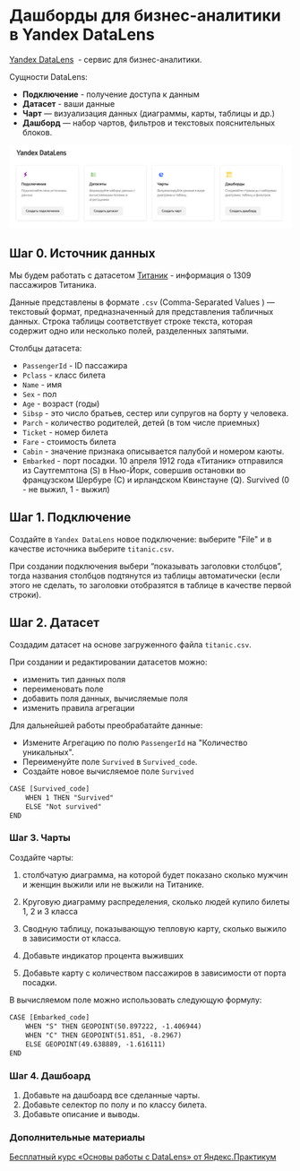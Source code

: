 # Дашборды для бизнес-аналитики в Yandex DataLens 

[Yandex DataLens](https://datalens.yandex.ru/)  - сервис для бизнес-аналитики. 

Сущности DataLens:

- **Подключение**  - получение доступа к данным
- **Датасет**  - ваши данные
- **Чарт** — визуализация данных (диаграммы, карты, таблицы  и др.)
- **Дашборд** — набор чартов, фильтров и текстовых пояснительных блоков.

<img src="./image/yandex_datalens.png">

## Шаг 0. Источник данных

Мы будем работать с датасетом [Титаник](https://www.kaggle.com/competitions/titanic/overview)  - информация о 1309 пассажиров Титаника. 

Данные представлены в формате `.csv` (Comma-Separated Values ) — текстовый формат, предназначенный для представления табличных данных. Строка таблицы соответствует строке текста, которая содержит одно или несколько полей, разделенных запятыми.

Столбцы датасета:

* `PassengerId` - ID пассажира
* `Pclass` - класс билета
* `Name` - имя
* `Sex` - пол
* `Age` - возраст (годы)
* `Sibsp` - это число братьев, сестер или супругов на борту у человека.
* `Parch` - количество родителей, детей (в том числе приемных)
* `Ticket` - номер билета
* `Fare` - стоимость билета
* `Cabin` - значение признака описывается палубой и номером каюты.
* `Embarked` - порт посадки. 10 апреля 1912 года «Титаник» отправился из Саутгемптона (S) в Нью-Йорк, совершив остановки во французском Шербуре (С) и ирландском Квинстауне (Q).
Survived (0 - не выжил, 1 - выжил)

## Шаг 1. Подключение 

Создайте в  `Yandex DataLens` новое подключение: выберите "File" и в качестве источника выберите  `titanic.csv`.

При создании подключения выбери “показывать заголовки столбцов”, тогда названия столбцов подтянутся из таблицы автоматически (если этого не сделать, то заголовки отобразятся в таблице в качестве первой строки).

## Шаг 2. Датасет

Создадим датасет на основе загруженного файла `titanic.csv`. 

При создании и редактировании датасетов можно:
- изменить тип данных поля
- переименовать поле
-  добавить поля данных, вычисляемые поля
- изменить правила агрегации

Для дальнейшей работы преобрабатайте данные:

- Измените Агрегацию по полю `PassengerId` на "Количество уникальных".
- Переименуйте поле `Survived` в `Survived_code`.
- Создайте новое вычисляемое поле `Survived`

```
CASE [Survived_code]
    WHEN 1 THEN "Survived"
    ELSE "Not survived"
END
```

### Шаг 3. Чарты

Создайте чарты: 

1. столбчатую диаграмма, на которой будет показано сколько мужчин и женщин выжили или не выжили на Титанике. 

2.  Круговую диаграмму распределения, сколько людей купило билеты 1, 2 и 3 класса

3. Сводную таблицу, показывающую тепловую карту, сколько выжило в зависимости от класса.

4. Добавьте индикатор процента выживших

5. Добавьте карту с количеством пассажиров в зависимости от порта посадки.

В вычисляемом поле можно использовать следующую формулу:

```
CASE [Embarked_code]
    WHEN "S" THEN GEOPOINT(50.897222, -1.406944) 
    WHEN "C" THEN GEOPOINT(51.851, -8.2967)
    ELSE GEOPOINT(49.638889, -1.616111)
END
```

### Шаг 4. Дашбоард

1. Добавьте на дашбоард все сделанные чарты.
2. Добавьте селектор по полу и по классу билета.
3. Добавьте описание и выводы.

### Дополнительные материалы

[Бесплатный курс «Основы работы с DataLens» от Яндекс.Практикум](https://practicum.yandex.ru/ycloud-datalens/)




